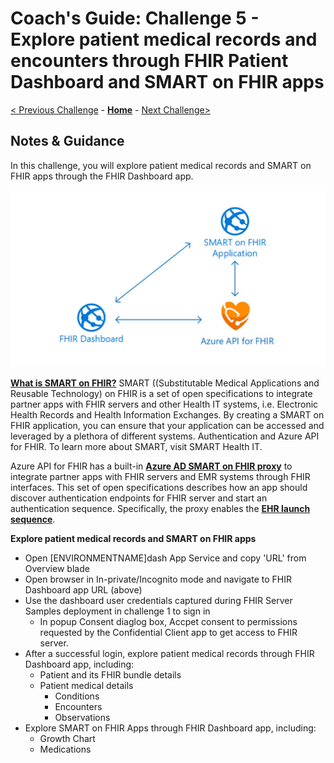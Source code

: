 # Coach's Guide: Challenge 5 - Explore patient medical records and encounters through FHIR Patient Dashboard and SMART on FHIR apps

[< Previous Challenge](./Solution04.md) - **[Home](./readme.md)** - [Next Challenge>](./Solution06.md)

## Notes & Guidance

In this challenge, you will explore patient medical records and SMART on FHIR apps through the FHIR Dashboard app. 

![SMART on FHIR applications](../images/smart-on-fhir-applications.jpg)

**[What is SMART on FHIR?](https://docs.microsoft.com/en-us/azure/healthcare-apis/fhir-faq#what-is-smart-on-fhir)** 
SMART ((Substitutable Medical Applications and Reusable Technology) on FHIR is a set of open specifications to integrate partner apps with FHIR servers and other Health IT systems, i.e. Electronic Health Records and Health Information Exchanges.  By creating a SMART on FHIR application, you can ensure that your application can be accessed and leveraged by a plethora of different systems. Authentication and Azure API for FHIR. To learn more about SMART, visit SMART Health IT.

Azure API for FHIR has a built-in **[Azure AD SMART on FHIR proxy](https://docs.microsoft.com/en-us/azure/healthcare-apis/use-smart-on-fhir-proxy)** to integrate partner apps with FHIR servers and EMR systems through FHIR interfaces. This set of open specifications describes how an app should discover authentication endpoints for FHIR server and start an authentication sequence.  Specifically, the proxy enables the **[EHR launch sequence](https://hl7.org/fhir/smart-app-launch/#ehr-launch-sequence)**.  

**Explore patient medical records and SMART on FHIR apps**
- Open [ENVIRONMENTNAME]dash App Service and copy 'URL' from Overview blade
- Open browser in In-private/Incognito mode and navigate to FHIR Dashboard app URL (above) 
- Use the dashboard user credentials captured during FHIR Server Samples deployment in challenge 1 to sign in 
  - In popup Consent diaglog box, Accpet consent to permissions requested by the Confidential Client app to get access to FHIR server.
- After a successful login, explore patient medical records through FHIR Dashboard app, including:
    - Patient and its FHIR bundle details
    - Patient medical details
        - Conditions
        - Encounters
        - Observations
- Explore SMART on FHIR Apps through FHIR Dashboard app, including:
    - Growth Chart
    - Medications